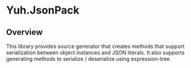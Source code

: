 # Yuh.JsonPack

## Overview

This library provides source generator that creates methods that support serialization between object instances and JSON literals.
It also supports generating methods to serialize / deserialize using expression-tree.
